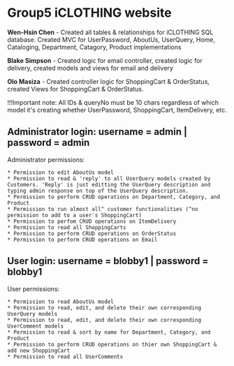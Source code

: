# Group5 iCLOTHING website

**Wen-Hsin Chen** - Created all tables & relationships for iCLOTHING SQL database. Created MVC for UserPassword, AboutUs, UserQuery, Home, Cataloging, Department, Catagory, Product implementations

**Blake Simpson** - Created logic for email controller, created logic for delivery, created models and views for email and delivery

**Olo Masiza** - Created controller logic for ShoppingCart & OrderStatus, created Views for ShoppingCart & OrderStatus.

!!!Important note: All IDs & queryNo must be 10 chars regardless of which model it's creating whether UserPassword, ShoppingCart, ItemDelivery, etc.

## Administrator login: username = admin | password = admin

Administrator permissions:

    * Permission to edit AboutUs model
    * Permission to read & 'reply' to all UserQuery models created by Customers. 'Reply' is just editting the UserQuery description and typing admin response on top of the UserQuery description. 
    * Permission to perform CRUD operations on Department, Category, and Product
    * Permission to run almost all^ customer functionalities (^no permission to add to a user's ShoppingCart)
    * Permission to perfom CRUD operations on ItemDelivery
    * Permission to read all ShoppingCarts
    * Permission to perform CRUD operations on OrderStatus
    * Permission to perform CRUD operations on Email
    
## User login: username = blobby1 | password = blobby1

User permissions:

    * Permission to read AboutUs model
    * Permission to read, edit, and delete their own corresponding UserQuery models
    * Permission to read, edit, and delete their own corresponding UserComment models
    * Permission to read & sort by name for Department, Category, and Product
    * Permission to perform CRUD operations on thier own ShoppingCart & add new ShoppingCart
    * Permission to read all UserComments 
